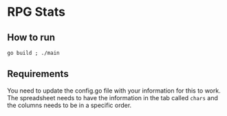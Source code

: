 # RPG Stats

## How to run

```
go build ; ./main
```

## Requirements

You need to update the config.go file with your information for this to work. The spreadsheet needs to have the information in the tab called `chars` and the columns needs to be in a specific order.
